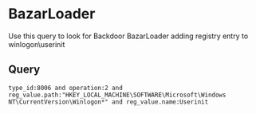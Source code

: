 # BazarLoader

Use this query to look for Backdoor BazarLoader adding registry entry to winlogon\userinit

## Query
```
type_id:8006 and operation:2 and reg_value.path:"HKEY_LOCAL_MACHINE\SOFTWARE\Microsoft\Windows NT\CurrentVersion\Winlogon*"	and reg_value.name:Userinit

```

